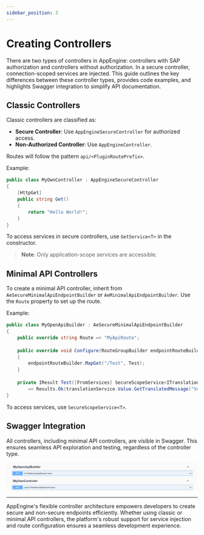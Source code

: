 ```yaml
---
sidebar_position: 3
---
```


# Creating Controllers

There are two types of controllers in AppEngine: controllers with SAP authorization and controllers without authorization. In a secure controller, connection-scoped services are injected. This guide outlines the key differences between these controller types, provides code examples, and highlights Swagger integration to simplify API documentation.

## Classic Controllers

Classic controllers are classified as:

- **Secure Controller**: Use `AppEngineSecureController` for authorized access.
- **Non-Authorized Controller**: Use `AppEngineController`.

Routes will follow the pattern `api/<PluginRoutePrefix>`.

Example:

```csharp
public class MyOwnController : AppEngineSecureController
{
    [HttpGet]
    public string Get()
    {
        return "Hello World!";
    }
}
```

To access services in secure controllers, use `GetService<T>` in the constructor.

>**Note**: Only application-scope services are accessible.

## Minimal API Controllers

To create a minimal API controller, inherit from `AeSecureMinimalApiEndpointBuilder` or `AeMinimalApiEndpointBuilder`. Use the `Route` property to set up the route.

Example:

```csharp
public class MyOpenApiBuilder : AeSecureMinimalApiEndpointBuilder
{
    public override string Route => "MyApiRoute";

    public override void Configure(RouteGroupBuilder endpointRouteBuilder)
    {
        endpointRouteBuilder.MapGet("/Test", Test);
    }

    private IResult Test([FromServices] SecureScopeService<ITranslationService> translationService)
        => Results.Ok(translationService.Value.GetTranslatedMessage("VehOne.VinIsMissing"));
}
```

To access services, use `SecureScopeService<T>`.

## Swagger Integration

All controllers, including minimal API controllers, are visible in Swagger. This ensures seamless API exploration and testing, regardless of the controller type.

![Swagger Integration](./media/swagger-integration.png)

---
AppEngine's flexible controller architecture empowers developers to create secure and non-secure endpoints efficiently. Whether using classic or minimal API controllers, the platform's robust support for service injection and route configuration ensures a seamless development experience.
